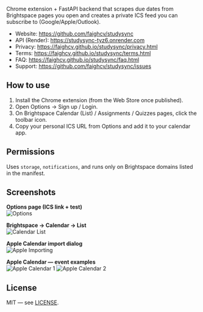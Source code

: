 Chrome extension + FastAPI backend that scrapes due dates from Brightspace pages you open and creates a private ICS feed you can subscribe to (Google/Apple/Outlook).

- Website: https://github.com/faighcv/studysync
- API (Render): https://studysync-tyz6.onrender.com
- Privacy: https://faighcv.github.io/studysync/privacy.html
- Terms: https://faighcv.github.io/studysync/terms.html
- FAQ: https://faighcv.github.io/studysync/faq.html
- Support: https://github.com/faighcv/studysync/issues

## How to use
1) Install the Chrome extension (from the Web Store once published).  
2) Open Options → Sign up / Login.  
3) On Brightspace Calendar (List) / Assignments / Quizzes pages, click the toolbar icon.  
4) Copy your personal ICS URL from Options and add it to your calendar app.

## Permissions
Uses `storage`, `notifications`, and runs only on Brightspace domains listed in the manifest.

## Screenshots

**Options page (ICS link + test)**  
![Options](docs/screenshots/options-ics.png)

**Brightspace → Calendar → List**  
![Calendar List](docs/screenshots/calendar-list.png)

**Apple Calendar import dialog**  
![Apple Importing](docs/screenshots/apple-importing.png)

**Apple Calendar — event examples**  
![Apple Calendar 1](docs/screenshots/apple-event-1.png)
![Apple Calendar 2](docs/screenshots/apple-event-2.png)

## License
MIT — see [LICENSE](./LICENSE).

